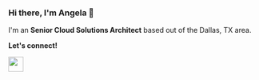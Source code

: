 ### Hi there, I'm Angela 👋

I'm an **Senior Cloud Solutions Architect** based out of the Dallas, TX area. 

**Let's connect!**
<!-- LinkedIn -->
[<img src="https://cdn-icons-png.flaticon.com/512/179/179330.png" width="30" height="30">](https://www.linkedin.com/in/angelavuong/)
